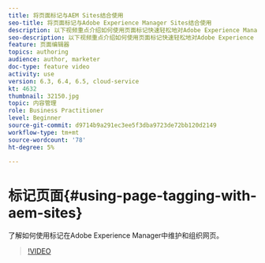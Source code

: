 ```yaml
---
title: 将页面标记与AEM Sites结合使用
seo-title: 将页面标记与Adobe Experience Manager Sites结合使用
description: 以下视频重点介绍如何使用页面标记快速轻松地对Adobe Experience Manager网站中的内容进行分类。
seo-description: 以下视频重点介绍如何使用页面标记快速轻松地对Adobe Experience Manager网站中的内容进行分类。
feature: 页面编辑器
topics: authoring
audience: author, marketer
doc-type: feature video
activity: use
version: 6.3, 6.4, 6.5, cloud-service
kt: 4632
thumbnail: 32150.jpg
topic: 内容管理
role: Business Practitioner
level: Beginner
source-git-commit: d9714b9a291ec3ee5f3dba9723de72bb120d2149
workflow-type: tm+mt
source-wordcount: '78'
ht-degree: 5%

---
```



# 标记页面{#using-page-tagging-with-aem-sites}

了解如何使用标记在Adobe Experience Manager中维护和组织网页。

>[!VIDEO](https://video.tv.adobe.com/v/32150?quality=12&learn=on)
